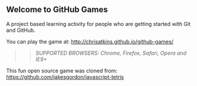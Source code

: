## Welcome to GitHub Games

A project based learning activity for people who are getting started with Git and GitHub.

You can play the game at: http://chrisatkins.github.io/github-games/

>> _*SUPPORTED BROWSERS*: Chrome, Firefox, Safari, Opera and IE9+_

This fun open source game was cloned from: https://github.com/jakesgordon/javascript-tetris
